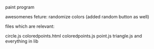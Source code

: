 paint program

awesomenes feture: randomize colors (added random button as well)

files which are relevant:

circle.js
coloredpoints.html
coloredpoints.js
point.js
triangle.js
and everything in lib
